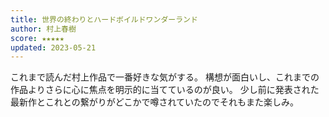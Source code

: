```yaml
---
title: 世界の終わりとハードボイルドワンダーランド
author: 村上春樹
score: ★★★★★
updated: 2023-05-21
---
```


これまで読んだ村上作品で一番好きな気がする。
構想が面白いし、これまでの作品よりさらに心に焦点を明示的に当てているのが良い。
少し前に発表された最新作とこれとの繋がりがどこかで噂されていたのでそれもまた楽しみ。
